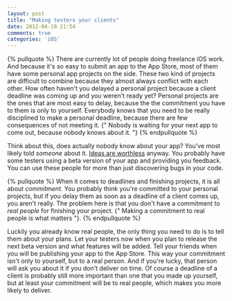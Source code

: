 ```yaml
---
layout: post
title: "Making testers your clients"
date: 2012-04-18 21:54
comments: true
categories: 'iOS'
---
```

{% pullquote %}
There are currently lot of people doing freelance iOS work. And because it's so easy to submit an app to the App Store, most of them have some personal app projects on the side. These two kind of projects are difficult to combine because they almost always conflict with each other. How often haven't you delayed a personal project because a client deadline was coming up and you weren't ready yet? Personal projects are the ones that are most easy to delay, because the the commitment you have to them is only to yourself. Everybody knows that you need to be really disciplined to make a personal deadline, because there are few consequences of not meeting it. {" Nobody is waiting for your next app to come out, because nobody knows about it. "}
{% endpullquote %}
<!-- more -->
Think about this, does actually nobody know about your app? You've most likely told *someone* about it. [Ideas are worthless](http://www.adilwali.com/entrepreneurship/ideas-are-worthless-execution-is-everything/) anyway. You probably have some testers using a beta version of your app and providing you feedback. You can use these people for more than just discovering bugs in your code.

{% pullquote %}
When it comes to deadlines and finishing projects, it is all about *commitment*. You probably think you're committed to your personal projects, but if you delay them as soon as a deadline of a client comes up, you aren't really. The problem here is that you don't have a commitment to *real people* for finishing your project. {" Making a commitment to real people is what matters "}.
{% endpullquote %}

Luckily you already know real people, the only thing you need to do is to tell them about your plans. Let your testers now when you plan to release the next beta version and what features will be added. Tell your friends when you will be publishing your app to the App Store. This way your commitment isn't only to yourself, but to a real person. And if you're lucky, that person will ask you about it if you don't deliver on time. Of course a deadline of a client is probably still more important than one that you made up yourself, but at least your commitment will be to real people, which makes you more likely to deliver.